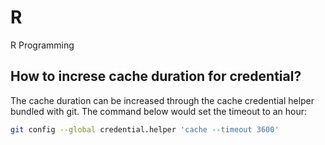 # R
R Programming

## How to increse cache duration for credential?

The cache duration can be increased through the cache credential helper bundled with git. The command below would set the timeout to an hour:

```bash
git config --global credential.helper 'cache --timeout 3600'
```